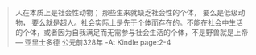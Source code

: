 >人在本质上是社会性动物； 那些生来就缺乏社会性的个体， 要么是低级动物， 要么就是超人。社会实际上是先于个体而存在的。不能在社会中生活的个体，或者因为自我满足而无需参与社会生活的个体，不是野兽就是上帝 — 亚里士多德 公元前328年
-At Kindle page:2-4